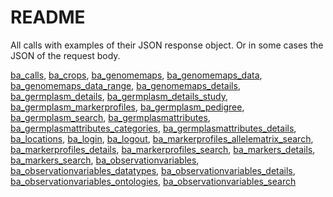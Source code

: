# README

All calls with examples of their JSON response object. Or in some cases the JSON of the request body.

[ba_calls](https://github.com/c5sire/brapi/blob/master/inst/apidocs/ba_calls.md), [ba_crops](https://github.com/c5sire/brapi/blob/master/inst/apidocs/ba_crops.md), [ba_genomemaps](https://github.com/c5sire/brapi/blob/master/inst/apidocs/ba_genomemaps.md), [ba_genomemaps_data](https://github.com/c5sire/brapi/blob/master/inst/apidocs/ba_genomemaps_data.md), [ba_genomemaps_data_range](https://github.com/c5sire/brapi/blob/master/inst/apidocs/ba_genomemaps_data_range.md), [ba_genomemaps_details](https://github.com/c5sire/brapi/blob/master/inst/apidocs/ba_genomemaps_details.md), [ba_germplasm_details](https://github.com/c5sire/brapi/blob/master/inst/apidocs/ba_germplasm_details.md), [ba_germplasm_details_study](https://github.com/c5sire/brapi/blob/master/inst/apidocs/ba_germplasm_details_study.md), [ba_germplasm_markerprofiles](https://github.com/c5sire/brapi/blob/master/inst/apidocs/ba_germplasm_markerprofiles.md), [ba_germplasm_pedigree](https://github.com/c5sire/brapi/blob/master/inst/apidocs/ba_germplasm_pedigree.md), [ba_germplasm_search](https://github.com/c5sire/brapi/blob/master/inst/apidocs/ba_germplasm_search.md), [ba_germplasmattributes](https://github.com/c5sire/brapi/blob/master/inst/apidocs/ba_germplasmattributes.md), [ba_germplasmattributes_categories](https://github.com/c5sire/brapi/blob/master/inst/apidocs/ba_germplasmattributes_categories.md), [ba_germplasmattributes_details](https://github.com/c5sire/brapi/blob/master/inst/apidocs/ba_germplasmattributes_details.md), [ba_locations](https://github.com/c5sire/brapi/blob/master/inst/apidocs/ba_locations.md), [ba_login](https://github.com/c5sire/brapi/blob/master/inst/apidocs/ba_login.md), [ba_logout](https://github.com/c5sire/brapi/blob/master/inst/apidocs/ba_logout.md), [ba_markerprofiles_allelematrix_search](https://github.com/c5sire/brapi/blob/master/inst/apidocs/ba_markerprofiles_allelematrix_search.md), [ba_markerprofiles_details](https://github.com/c5sire/brapi/blob/master/inst/apidocs/ba_markerprofiles_details.md), [ba_markerprofiles_search](https://github.com/c5sire/brapi/blob/master/inst/apidocs/ba_markerprofiles_search.md), [ba_markers_details](https://github.com/c5sire/brapi/blob/master/inst/apidocs/ba_markers_details.md), [ba_markers_search](https://github.com/c5sire/brapi/blob/master/inst/apidocs/ba_markers_search.md), [ba_observationvariables](https://github.com/c5sire/brapi/blob/master/inst/apidocs/ba_observationvariables.md), [ba_observationvariables_datatypes](https://github.com/c5sire/brapi/blob/master/inst/apidocs/ba_observationvariables_datatypes.md), [ba_observationvariables_details](https://github.com/c5sire/brapi/blob/master/inst/apidocs/ba_observationvariables_details.md), [ba_observationvariables_ontologies](https://github.com/c5sire/brapi/blob/master/inst/apidocs/ba_observationvariables_ontologies.md), [ba_observationvariables_search](https://github.com/c5sire/brapi/blob/master/inst/apidocs/ba_observationvariables_search.md)
